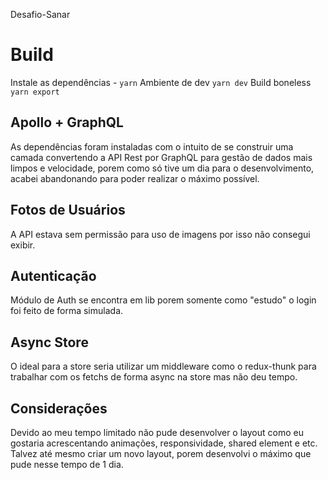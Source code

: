 Desafio-Sanar

# Build
Instale as dependências - `yarn`
Ambiente de dev `yarn dev`
Build boneless `yarn export`

## Apollo + GraphQL
As dependências foram instaladas com o intuito de se construir uma camada
convertendo a API Rest por GraphQL para gestão de dados mais limpos e velocidade,
porem como só tive um dia para o desenvolvimento, acabei abandonando para poder
realizar o máximo possível.

## Fotos de Usuários
A API estava sem permissão para uso de imagens por isso não consegui exibir.

## Autenticação
Módulo de Auth se encontra em lib porem somente como "estudo" o login foi feito 
de forma simulada.

## Async Store
O ideal para a store seria utilizar um middleware como o redux-thunk para trabalhar com os
fetchs de forma async na store mas não deu tempo.

## Considerações
Devido ao meu tempo limitado não pude desenvolver o layout como eu gostaria acrescentando
animações, responsividade, shared element e etc. Talvez até mesmo criar um novo layout,
porem desenvolvi o máximo que pude nesse tempo de 1 dia.
